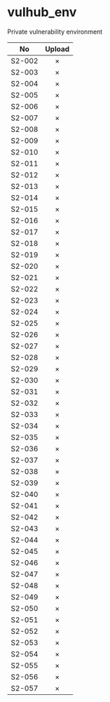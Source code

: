 # vulhub_env
Private vulnerability environment

No|Upload|
---|:--:
S2-002|×
S2-003|×
S2-004|×
S2-005|×
S2-006|×
S2-007|×
S2-008|×
S2-009|×
S2-010|×
S2-011|×
S2-012|×
S2-013|×
S2-014|×
S2-015|×
S2-016|×
S2-017|×
S2-018|×
S2-019|×
S2-020|×
S2-021|×
S2-022|×
S2-023|×
S2-024|×
S2-025|×
S2-026|×
S2-027|×
S2-028|×
S2-029|×
S2-030|×
S2-031|×
S2-032|×
S2-033|×
S2-034|×
S2-035|×
S2-036|×
S2-037|×
S2-038|×
S2-039|×
S2-040|×
S2-041|×
S2-042|×
S2-043|×
S2-044|×
S2-045|×
S2-046|×
S2-047|×
S2-048|×
S2-049|×
S2-050|×
S2-051|×
S2-052|×
S2-053|×
S2-054|×
S2-055|×
S2-056|×
S2-057|×

